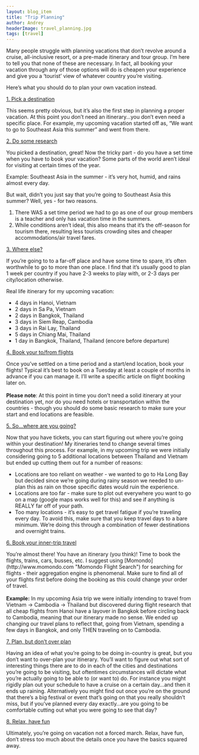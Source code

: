 ```yaml
---
layout: blog_item
title: "Trip Planning"
author: Andrey
headerImage: travel_planning.jpg
tags: [travel]
---
```


<p>Many people struggle with planning vacations that don’t revolve around a cruise, all-inclusive resort, or a pre-made itinerary and tour group.  I’m here to tell you that none of these are necessary.  In fact, all booking your vacation through any of those options will do is cheapen your experience and give you a ‘tourist’ view of whatever country you’re visiting.</p>

<p>Here’s what you should do to plan your own vacation instead.</p>
<u>1.  Pick a destination</u>
<p>This seems pretty obvious, but it’s also the first step in planning a proper vacation.  At this point you don’t need an itinerary…you don’t even need a specific place.  For example, my upcoming vacation started off as, “We want to go to Southeast Asia this summer” and went from there.</p>
<u>2.  Do some research</u>
<p>You picked a destination, great!  Now the tricky part - do you have a set time when you have to book your vacation?  Some parts of the world aren’t ideal for visiting at certain times of the year.</p> <p>Example:  Southeast Asia in the summer - it’s very hot, humid, and rains almost every day.</p>
<p>But wait, didn’t you just say that you’re going to Southeast Asia this summer?  Well, yes - for two reasons.
<ol>
<li>There WAS a set time period we had to go as one of our group members is a teacher and only has vacation time in the summers.</li>
<li>While conditions aren’t ideal, this also means that it’s the off-season for tourism there, resulting less tourists crowding sites and cheaper accommodations/air travel fares.</li>
</ol>
</p>
<u>3.  Where else?</u>
<p>If you’re going to to a far-off place and have some time to spare, it’s often worthwhile to go to more than one place.  I find that it’s usually good to plan 1 week per country if you have 2-3 weeks to play with, or 2-3 days per city/location otherwise.</p>
<p>Real life itinerary for my upcoming vacation:
<ul>
<li>4 days in Hanoi, Vietnam</li>
<li>2 days in Sa Pa, Vietnam</li>
<li>2 days in Bangkok, Thailand</li>
<li>3 days in Siem Reap, Cambodia</li>
<li>3 days in Rai Lay, Thailand</li>
<li>5 days in Chiang Mai, Thailand</li>
<li>1 day in Bangkok, Thailand, Thailand (encore before departure)</li>
</ul>
</p>
<u>4.  Book your to/from flights</u>
<p>Once you’ve settled on a time period and a start/end location, book your flights!  Typical it’s best to book on a Tuesday at least a couple of months in advance if you can manage it.  I’ll write a specific article on flight booking later on.  <br /><br /><b>Please note</b>:  At this point in time you don’t need a solid itinerary at your destination yet, nor do you need hotels or transportation within the countries - though you should do some basic research to make sure your start and end locations are feasible.</p>
<u>5.  So…where are you going?</u>
<p>Now that you have tickets, you can start figuring out where you’re going within your destination!  My itineraries tend to change several times throughout this process.  For example, in my upcoming trip we were initially considering going to 5 additional locations between Thailand and Vietnam but ended up cutting them out for a number of reasons:
<ul>
<li>Locations are too reliant on weather - we wanted to go to Ha Long Bay but decided since we’re going during rainy season we needed to un-plan this as rain on those specific dates would ruin the experience.</li>
<li>Locations are too far - make sure to plot out everywhere you want to go on a map (google maps works well for this) and see if anything is REALLY far off of your path.</li>
<li>Too many locations - it’s easy to get travel fatigue if you’re traveling every day.  To avoid this, make sure that you keep travel days to a bare minimum.  We’re doing this through a combination of fewer destinations and overnight trains.</li>
</ul>
</p>
<u>6. Book your inner-trip travel</u>
<p>You’re almost there!  You have an itinerary (you think)!  Time to book the flights, trains, cars, busses, etc.  I suggest using [Momondo](http://www.momondo.com "Momondo Flight Search") for searching for flights - their aggregation engine is phenomenal.  Make sure to find all of your flights first before doing the booking as this could change your order of travel.
<br /><br />
<b>Example:</b> In my upcoming Asia trip we were initially intending to travel from Vietnam -> Cambodia -> Thailand but discovered during flight research that all cheap flights from Hanoi have a layover in Bangkok before circling back to Cambodia, meaning that our itinerary made no sense.  We ended up changing our travel plans to reflect that, going from Vietnam, spending a few days in Bangkok, and only THEN traveling on to Cambodia.
</p>
<u>7. Plan, but don’t over plan</u>
<p>Having an idea of what you’re going to be doing in-country is great, but you don’t want to over-plan your itinerary.  You’ll want to figure out what sort of interesting things there are to do in each of the cities and destinations you’re going to be visiting, but oftentimes circumstances will dictate what you’re actually going to be able to (or want to) do.  For instance you might rigidly plan out your schedule to have a cruise on a certain day…and then it ends up raining.  Alternatively you might find out once you’re on the ground that there’s a big festival or event that’s going on that you really shouldn’t miss, but if you’ve planned every day exactly…are you going to be comfortable cutting out what you were going to see that day?</p>
<u>8. Relax, have fun</u>
<p>Ultimately, you’re going on vacation not a forced march.  Relax, have fun, don’t stress too much about the details once you have the basics squared away.</p>
